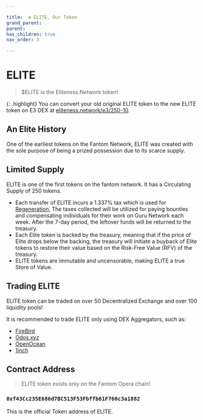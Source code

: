 ```yaml
---

title:  ≢ ELITE, Our Token
grand_parent:
parent:
has_children: true
nav_order: 3

---
```


# ELITE
> $ELITE is the Eliteness.Network token!


{: .highlight}
You can convert your old original ELITE token to the new ELITE token on E3 DEX at [eliteness.network/e3/250-10](https://eliteness.network/e3/250-10).



## An Elite History
One of the earliest tokens on the Fantom Network, ELITE was created with the sole purpose of being a prized possession due to its scarce supply.

## Limited Supply
ELITE is one of the first tokens on the fantom network. It has a Circulating Supply of 250 tokens.
- Each transfer of ELITE incurs a 1.337% tax which is used for [Regeneration](/regeneration), The taxes collected will be utilized for paying bounties and compensating individuals for their work on Guru Network each week. After the 7-day period, the leftover funds will be returned to the treasury.
- Each Elite token is backed by the treasury, meaning that if the price of Elite drops below the backing, the treasury will initiate a buyback of Elite tokens to restore their value based on the Risk-Free Value (RFV) of the treasury.
- ELITE tokens are immutable and uncensorable, making ELITE a true Store of Value.

## Trading ELITE
ELITE token can be traded on over 50 Decentralized Exchange and over 100 liquidity pools!

It is recommended to trade ELITE only using DEX Aggregators, such as:
- [FireBird](https://app.firebird.finance/swap)
- [Odos.xyz](https://app.odos.xyz)
- [OpenOcean](https://app.openocean.finance)
- [1inch](https://app.1inch.io)

## Contract Address
> ELITE token exists only on the Fantom Opera chain!

### `0xf43Cc235E686d7BC513F53Fbffb61F760c3a1882`
This is the official Token address of ELITE.